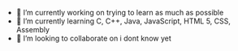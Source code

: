 - 🔭 I’m currently working on trying to learn as much as possible
- 🌱 I’m currently learning C, C++, Java, JavaScript, HTML 5, CSS, Assembly
- 👯 I’m looking to collaborate on i dont know yet
